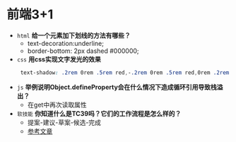 # 前端3+1
- `html` **给一个元素加下划线的方法有哪些？**
    - text-decoration:underline;
    - border-bottom: 2px dashed #000000;
- `css` **用css实现文字发光的效果**
    ```css
     text-shadow: .2rem 0rem .5rem red,-.2rem 0rem .5rem red,0rem .2rem .5rem red,0rem -.2rem .5rem red;
    ```
- `js` **举例说明Object.defineProperty会在什么情况下造成循环引用导致栈溢出？**
    - 在get中再次读取属性
- `软技能` **你知道什么是TC39吗？它们的工作流程是怎么样的？**
    - 提案-建议-草案-候选-完成
    - [参考文章](https://www.html.cn/archives/7742/)